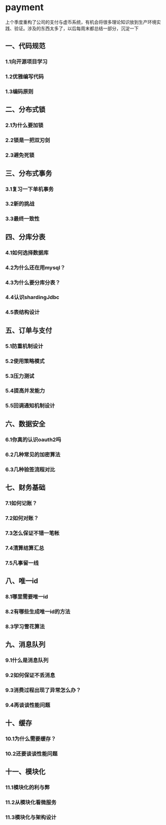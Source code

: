 # payment
上个季度重构了公司的支付与虚币系统，有机会将很多理论知识放到生产环境实践、验证。涉及的东西太多了，以后每周末都总结一部分，沉淀一下

## 一、代码规范
### 1.1向开源项目学习
### 1.2优雅编写代码
### 1.3编码原则

## 二、分布式锁
### 2.1为什么要加锁
### 2.2锁是一把双刃剑
### 2.3避免死锁

## 三、分布式事务
### 3.1复习一下单机事务
### 3.2新的挑战
### 3.3最终一致性

## 四、分库分表
### 4.1如何选择数据库
### 4.2为什么还在用mysql？
### 4.3为什么要分库分表？
### 4.4认识shardingJdbc
### 4.5表结构设计

## 五、订单与支付
### 5.1防重机制设计
### 5.2使用策略模式
### 5.3压力测试
### 5.4提高并发能力
### 5.5回调通知机制设计

## 六、数据安全
### 6.1你真的认识oauth2吗
### 6.2几种常见的加密算法
### 6.3几种验签流程对比

## 七、财务基础
### 7.1如何记账？
### 7.2如何对账？
### 7.3怎么保证不错一笔帐
### 7.4清算结算汇总
### 7.5凡事留一线

## 八、唯一id
### 8.1哪里需要唯一id
### 8.2有哪些生成唯一id的方法
### 8.3学习雪花算法

## 九、消息队列
### 9.1什么是消息队列
### 9.2如何保证不丢消息
### 9.3消费过程出现了异常怎么办？
### 9.4再谈谈性能问题

## 十、缓存
### 10.1为什么需要缓存？
### 10.2还要谈谈性能问题

## 十一、模块化
### 11.1模块化的利与弊
### 11.2从模块化看微服务
### 11.3模块化与架构设计
